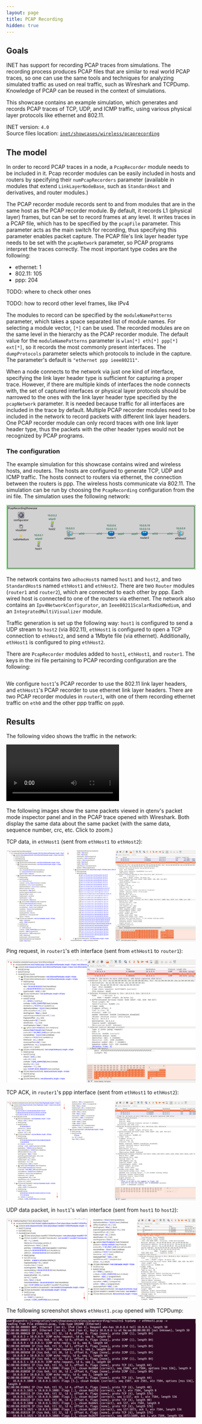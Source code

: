 ```yaml
---
layout: page
title: PCAP Recording
hidden: true
---
```


## Goals

INET has support for recording PCAP traces from simulations. The recording
process produces PCAP files that are similar to real world PCAP traces,
so one can use the same tools and techniques for analyzing simulated traffic as used on real traffic, such as Wireshark and TCPDump. Knowledge of PCAP can be reused in the context of simulations.

This showcase contains an example simulation, which generates and records PCAP traces of TCP, UDP, and ICMP
traffic, using various physical layer protocols like ethernet and 802.11.

INET version: `4.0`<br>
Source files location: <a href="https://github.com/inet-framework/inet-showcases/tree/master/wireless/pcaprecording" target="_blank">`inet/showcases/wireless/pcaprecording`</a>

## The model

In order to record PCAP traces in a node, a `PcapRecorder` module needs to be included in it.
Pcap recorder modules can be easily included in hosts and routers by specifying their `numPcapRecorders` parameter (available in modules that extend `LinkLayerNodeBase`, such as  `StandardHost` and derivatives, and router modules.)

The PCAP recorder module records sent to and from modules that are in the same host as the PCAP recorder module. By default, it records L1 (physical layer) frames, but can be set to record frames at any level. It writes traces in a PCAP file, which has to be specified by the `pcapFile` parameter.
This parameter acts as the main switch for recording, thus specifying this parameter enables packet capture. <!--The pcap recorder module also creates TCPDump-like output on the module log, if the `verbose` parameter is set to `true`. TODO: enable when its working-->
The PCAP file's link layer header type needs to be set with the `pcapNetwork` parameter, so PCAP programs interpret the traces correctly. The most important type codes are the following:

- ethernet: 1
- 802.11: 105
- ppp: 204

TODO: where to check other ones

TODO: how to record other level frames, like IPv4

The modules to record can be specified by the `moduleNamePatterns` parameter, which takes
a space separated list of module names. For selecting a module vector, `[*]` can be used. The recorded modules are on the same level in the hierarchy as the PCAP recorder module. The default value for the `moduleNamePatterns` parameter is `wlan[*] eth[*] ppp[*] ext[*]`, so it records the most commonly present interfaces.
The `dumpProtocols` parameter selects which protocols to include in the capture. The parameter's default is `"ethernet ppp ieee80211"`.

When a node connects to the network via just one kind of interface, specifying the link layer header type is sufficient for capturing a proper trace. However, if there are multiple kinds of interfaces the node connects with, the set of captured interfaces or physical layer protocols should be narrowed to the ones with the link layer header type specified by the `pcapNetwork` parameter. It is needed because traffic for all interfaces are included in the trace by default.
Multiple PCAP recorder modules need to be included in the network to record packets with different link layer headers. One PCAP recorder module can only record traces with one link layer header type, thus the packets with the other header types would not be recognized by PCAP programs.

### The configuration

The example simulation for this showcase contains wired and wireless hosts, and routers.
The hosts are configured to generate TCP, UDP and ICMP traffic. The hosts connect to routers
via ethernet, the connection between the routers is ppp. The wireless hosts communicate via 802.11.
The simulation can be run by choosing the `PcapRecording` configuration from the ini file.
The simulation uses the following network:

<img class="screen" src="network2.png">

The network contains two `adhocHost`s named `host1` and `host2`, and two `StandardHost`s named `ethHost1` and `ethHost2`. There are two `Router` modules (`router1` and `router2`), which are connected to each other by ppp. Each wired host is connected to one of the routers via ethernet.
The network also contains an `Ipv4NetworkConfigurator`, an `Ieee80211ScalarRadioMedium`, and an `IntegratedMultiVisualizer` module.

Traffic generation is set up the following way: `host1` is configured to send a UDP stream to `host2` (via 802.11), `ethHost1` is configured to open a TCP connection to `ethHost2`, and send a 1Mbyte file (via ethernet). Additionally, `ethHost1` is configured to ping `ethHost2`.

There are `PcapRecorder` modules added to `host1`, `ethHost1`, and `router1`. The keys in the ini file pertaining to PCAP recording configuration are the following:

<!--
```
*.host1.numPcapRecorders = 1
*.host1.pcapRecorder[*].pcapNetwork = 105	# 802.11
*.host1.pcapRecorder[*].pcapFile = "results/host1.pcap"

*.ethHost1.numPcapRecorders = 1
*.ethHost1.pcapRecorder[*].pcapNetwork = 1	# ethernet
*.ethHost1.pcapRecorder[*].pcapFile = "results/ethHost1.pcap"

*.router1.numPcapRecorders = 2
*.router1.pcapRecorder[0].pcapNetwork = 204	# ppp
*.router1.pcapRecorder[0].moduleNamePatterns = "ppp[*]"
*.router1.pcapRecorder[0].pcapFile = "results/router1.ppp.pcap"
*.router1.pcapRecorder[1].pcapNetwork = 1	# ethernet
*.router1.pcapRecorder[1].pcapFile = "results/router1.eth.pcap"
*.router1.pcapRecorder[1].moduleNamePatterns = "eth[*]"
```
-->

<p>
<pre class="include" src="omnetpp.ini" from="host1.numPcapRecorders" until="verbose"></pre>
</p>

We configure `host1`'s PCAP recorder to use the 802.11 link layer headers, and `ethHost1`'s PCAP recorder to use ethernet link layer headers. There are two PCAP recorder modules in `router1`, with one of them recording ethernet traffic on `eth0` and the other ppp traffic on `ppp0`.
<!--Since `router1` has two different kinds of interfaces (eth and ppp), both of them can only be recorded using two pcap recorder modules, each set to the appropriate link layer header type. The `moduleNamePatterns` parameter is set to match the link layer header type, so only those packets are recorded. Otherwise, there would be packets that cant be made sense of by the pcap progams. TODO: not needed-->

## Results

The following video shows the traffic in the network:

<p>
<video autoplay loop controls src="pcap1.mp4" onclick="this.paused ? this.play() : this.pause();"></video>
<!--internal video recording, playback speed 1, no animation speed, run until first sendTimer (t=0.002), step, stop at about 10.5 seconds simulation time-->
</p>

The following images show the same packets viewed in qtenv's packet mode inspector panel and in the PCAP trace opened with Wireshark. Both display the same data about the same packet (with the same data, sequence number, crc, etc. Click to zoom.)

TCP data, in `ethHost1` (sent from `ethHost1` to `ethHost2`):

<img class="screen" src="ethHost9.png" onclick="imageFullSizeZoom(this);" style="cursor:zoom-in">

Ping request, in `router1`'s eth interface (sent from `ethHost1` to `router1`):

<img class="screen" src="routerEth2_2.png" onclick="imageFullSizeZoom(this);" style="cursor:zoom-in">

<!--TODO: include packet list in on of the screenshot -> so you can click on a packet to see the details-->

TCP ACK, in `router1`'s ppp interface (sent from `ethHost1` to `ethHost2`):

<img class="screen" src="routerPPP3.png" onclick="imageFullSizeZoom(this);" style="cursor:zoom-in">

UDP data packet, in `host1`'s wlan interface (sent from `host1` to `host2`):

<img class="screen" src="wifi4.png" onclick="imageFullSizeZoom(this);" style="cursor:zoom-in">

The following screenshot shows `ethHost1.pcap` opened with TCPDump:

<img class="screen" src="tcpdump.png" onclick="imageFullSizeZoom(this);" style="cursor:zoom-in">
